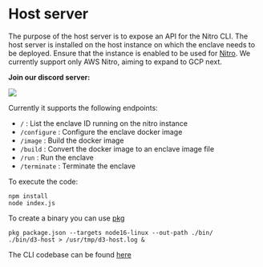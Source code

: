# Host server

The purpose of the host server is to expose an API for the Nitro CLI. The host server is installed on the host instance on which the enclave needs to be deployed. Ensure that the instance is enabled to be used for [Nitro](https://aws.amazon.com/ec2/nitro/). We currently support only AWS Nitro, aiming to expand to GCP next.

**Join our discord server:**

[![](https://dcbadge.vercel.app/api/server/uKfGpum9nF?compact=true)](https://discord.gg/uKfGpum9nF)

Currently it supports the following endpoints:

- `/` : List the enclave ID running on the nitro instance
- `/configure` : Configure the enclave docker image
- `/image` : Build the docker image
- `/build` : Convert the docker image to an enclave image file
- `/run` : Run the enclave
- `/terminate` : Terminate the enclave

To execute the code:
```
npm install
node index.js
```

To create a binary you can use [pkg](https://www.npmjs.com/package/pkg)

```
pkg package.json --targets node16-linux --out-path ./bin/
./bin/d3-host > /usr/tmp/d3-host.log &
```

The CLI codebase can be found [here](https://github.com/decision3/d3-cli)

